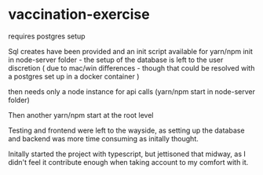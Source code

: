 # vaccination-exercise

requires postgres setup

Sql creates have been provided and an init script available for yarn/npm init in node-server folder - the setup of the database is left to the user discretion ( due to mac/win differences - though that could be resolved with a postgres set up in a docker container )

then needs only a node instance for api calls (yarn/npm start in node-server folder)

Then another yarn/npm start at the root level


Testing and frontend were left to the wayside, as setting up the database and backend was more time consuming as initally thought.

Initally started the project with typescript, but jettisoned that midway, as I didn't feel it contribute enough when taking account to my comfort with it.

